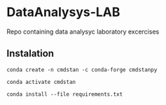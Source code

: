 # DataAnalysys-LAB

Repo containing data analysyc laboratory excercises

## Instalation

```
conda create -n cmdstan -c conda-forge cmdstanpy

conda activate cmdstan

conda install --file requirements.txt
```
